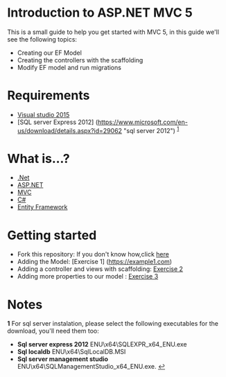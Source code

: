 # Introduction to ASP.NET MVC 5

This is a small guide to help you get started with MVC 5, in this guide we'll see the following topics:

* Creating our EF Model
* Creating the controllers with the scaffolding 
* Modify EF model and run migrations

# Requirements

* [Visual studio 2015](https://www.visualstudio.com/en-us/products/visual-studio-community-vs.aspx "vs community")
* [SQL server Express 2012] (https://www.microsoft.com/en-us/download/details.aspx?id=29062 "sql server 2012") <sup id="sqlnote">[1](#f1)</sup>

# What is...?
* [.Net](https://github.com/yeseniamolinab/mvc5-introduction/blob/master/net.md "vs community")
* [ASP.NET](https://github.com/yeseniamolinab/mvc5-introduction/blob/master/aspnet.md "vs community")
* [MVC](https://github.com/yeseniamolinab/mvc5-introduction/blob/master/mvc.md "vs community")
* [C#](https://github.com/yeseniamolinab/mvc5-introduction/blob/master/csharp.md "vs community")
* [Entity Framework](https://github.com/yeseniamolinab/mvc5-introduction/blob/master/entityframework.md "vs community")

# Getting started
* Fork this repository: If you don't know how,click [here](https://example1.com)
* Adding the Model: [Exercise 1] (https://example1.com)
* Adding a controller and views with scaffolding: [Exercise 2](https://example1.com)
* Adding more properties to our model : [Exercise 3](https://example1.com)





# Notes

<b id="f1">1</b> For sql server instalation, please select the following executables for the download, you'll need them too:
* **Sql server express 2012** ENU\x64\SQLEXPR_x64_ENU.exe
* **Sql localdb** ENU\x64\SqlLocalDB.MSI
* **Sql server management studio** ENU\x64\SQLManagementStudio_x64_ENU.exe. [↩](#sqlnote)


